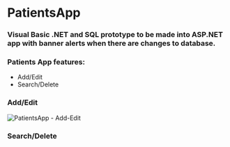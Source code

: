 # PatientsApp

### Visual Basic .NET and SQL prototype to be made into ASP.NET app with banner alerts when there are changes to database.

### Patients App features:
* Add/Edit
* Search/Delete

### Add/Edit
![PatientsApp - Add-Edit](https://github.com/jeremiahtorralba/PatientsApp/assets/28037427/265889d0-3484-4bb9-8a5e-6f588b5be966)

### Search/Delete
